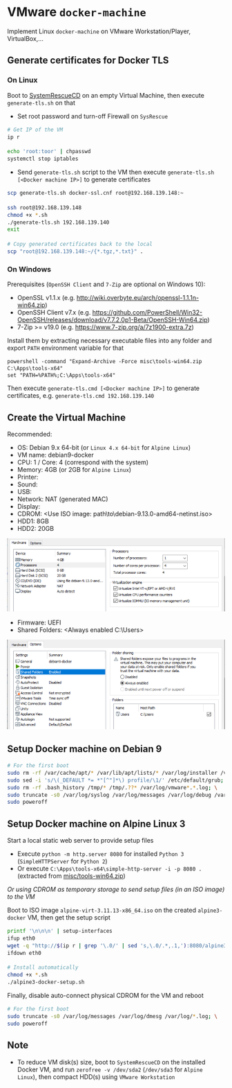 # VMware `docker-machine`

Implement Linux `docker-machine` on VMware Workstation/Player, VirtualBox,...

## Generate certificates for Docker TLS

### On Linux

Boot to [SystemRescueCD](https://www.system-rescue.org/) on an empty Virtual Machine, then execute `generate-tls.sh` on that

- Set root password and turn-off Firewall on `SysRescue`

```bash
# Get IP of the VM
ip r

echo 'root:toor' | chpasswd
systemctl stop iptables
```

- Send `generate-tls.sh` script to the VM then execute `generate-tls.sh [<Docker machine IP>]` to generate certificates

```bash
scp generate-tls.sh docker-ssl.cnf root@192.168.139.148:~

ssh root@192.168.139.148
chmod +x *.sh
./generate-tls.sh 192.168.139.140
exit

# Copy generated certificates back to the local
scp "root@192.168.139.148:~/{*.tgz,*.txt}" .
```

### On Windows

Prerequisites (`OpenSSH Client` and `7-Zip` are optional on Windows 10):

- OpenSSL v1.1.x (e.g. http://wiki.overbyte.eu/arch/openssl-1.1.1n-win64.zip)
- OpenSSH Client v7.x (e.g. https://github.com/PowerShell/Win32-OpenSSH/releases/download/v7.7.2.0p1-Beta/OpenSSH-Win64.zip)
- 7-Zip >= v19.0 (e.g. https://www.7-zip.org/a/7z1900-extra.7z)

Install them by extracting necessary executable files into any folder and export `PATH` environment variable for that

```batch
powershell -command "Expand-Archive -Force misc\tools-win64.zip C:\Apps\tools-x64"
set "PATH=%PATH%;C:\Apps\tools-x64"
```

Then execute `generate-tls.cmd [<Docker machine IP>]` to generate certificates, e.g. `generate-tls.cmd 192.168.139.140`

## Create the Virtual Machine

Recommended:

- OS: Debian 9.x 64-bit (or `Linux 4.x 64-bit` for `Alpine Linux`)
- VM name: debian9-docker
- CPU: 1 / Core: 4 (correspond with the system)
- Memory: 4GB (or 2GB for `Alpine Linux`)
- Printer: <none>
- Sound: <none>
- USB: <none>
- Network: NAT (generated MAC)
- Display: <auto>
- CDROM: <Use ISO image: path\to\debian-9.13.0-amd64-netinst.iso>
- HDD1: 8GB
- HDD2: 20GB

![VM Hardware](./misc/vm-settings.png)

- Firmware: UEFI
- Shared Folders: <Always enabled C:\Users>

![VM Options](./misc/vm-options.png)

## Setup Docker machine on Debian 9

```bash
# For the first boot
sudo rm -rf /var/cache/apt/* /var/lib/apt/lists/* /var/log/installer /var/log/apt/term* /tmp/* /tmp/.??*; \
sudo sed -i 's/\(_DEFAULT *= *"[^"]*\) profile/\1/' /etc/default/grub; sudo update-grub2; \
sudo rm -rf .bash_history /tmp/* /tmp/.??* /var/log/vmware*.*.log; \
sudo truncate -s0 /var/log/syslog /var/log/messages /var/log/debug /var/log/kern.log /var/log/daemon.log /var/log/vmware*.log; \
sudo poweroff
```

## Setup Docker machine on Alpine Linux 3

Start a local static web server to provide setup files

- Execute `python -m http.server 8080` for installed `Python 3` (`SimpleHTTPServer` for `Python 2`)
- Or execute `C:\Apps\tools-x64\simple-http-server -i -p 8080 .` (extracted from [misc/tools-win64.zip](./misc/tools-win64.zip))

*Or using CDROM as temporary storage to send setup files (in an ISO image) to the VM*

Boot to ISO image `alpine-virt-3.11.13-x86_64.iso` on the created `alpine3-docker` VM, then get the setup script

```bash
printf '\n\n\n' | setup-interfaces
ifup eth0
wget -q "http://$(ip r | grep '\.0/' | sed 's,\.0/.*,.1,'):8080/alpine3-docker-setup.sh"
ifdown eth0

# Install automatically
chmod +x *.sh
./alpine3-docker-setup.sh
```

Finally, disable auto-connect physical CDROM for the VM and reboot

```bash
# For the first boot
sudo truncate -s0 /var/log/messages /var/log/dmesg /var/log/*.log; \
sudo poweroff
```

## Note

- To reduce VM disk(s) size, boot to `SystemRescueCD` on the installed Docker VM,
  and run `zerofree -v /dev/sda2` (`/dev/sda3` for `Alpine Linux`), then compact HDD(s) using `VMware Workstation`
